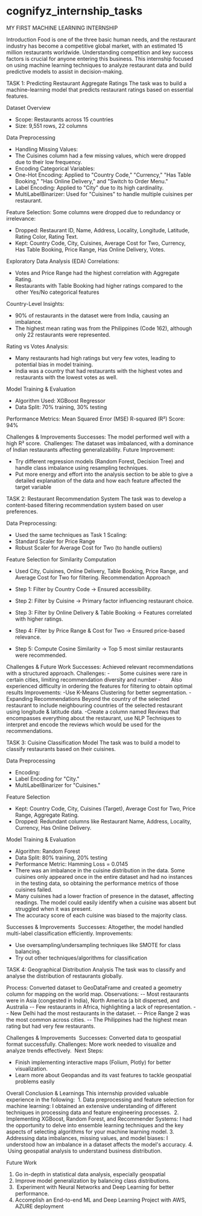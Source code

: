 # cognifyz_internship_tasks
MY FIRST MACHINE LEARNING INTERNSHIP

Introduction
Food is one of the three basic human needs, and the restaurant industry has become a competitive global market, with an estimated 15 million restaurants worldwide. Understanding competition and key success factors is crucial for anyone entering this business.
This internship focused on using machine learning techniques to analyze restaurant data and build predictive models to assist in decision-making.

TASK 1: Predicting Restaurant Aggregate Ratings
The task was to build a machine-learning model that predicts restaurant ratings based on essential features.

Dataset Overview
- Scope: Restaurants across 15 countries
- Size: 9,551 rows, 22 columns
  
Data Preprocessing
- Handling Missing Values:
- The Cuisines column had a few missing values, which were dropped due to their low frequency.
- Encoding Categorical Variables:
- One-Hot Encoding: Applied to "Country Code," "Currency," "Has Table Booking," "Has Online Delivery," and "Switch to Order Menu."
- Label Encoding: Applied to "City" due to its high cardinality.
- MultiLabelBinarizer: Used for "Cuisines" to handle multiple cuisines per restaurant.
  
Feature Selection:
Some columns were dropped due to redundancy or irrelevance:
- Dropped: Restaurant ID, Name, Address, Locality, Longitude, Latitude, Rating Color, Rating Text.
- Kept: Country Code, City, Cuisines, Average Cost for Two, Currency, Has Table Booking, Price Range, Has Online Delivery, Votes.

Exploratory Data Analysis (EDA)
Correlations: 
- Votes and Price Range had the highest correlation with Aggregate Rating.
- Restaurants with Table Booking had higher ratings compared to the other Yes/No categorical features

Country-Level Insights:
- 90% of restaurants in the dataset were from India, causing an imbalance.
- The highest mean rating was from the Philippines (Code 162), although only 22 restaurants were represented.
  
Rating vs Votes Analysis:
- Many restaurants had high ratings but very few votes, leading to potential bias in model training.
- India was a country that had restaurants with the highest votes and restaurants with the lowest votes as well.
  
Model Training & Evaluation
- Algorithm Used: XGBoost Regressor
- Data Split: 70% training, 30% testing
  
Performance Metrics:
Mean Squared Error (MSE)
R-squared (R²) Score: 94%

Challenges & Improvements
Successes: The model performed well with a high R² score.
 Challenges: The dataset was imbalanced, with a dominance of Indian restaurants affecting generalizability.
Future Improvement: 
- Try different regression models (Random Forest, Decision Tree) and handle class imbalance using resampling techniques.
- Put more energy and effort into the analysis section to be able to give a detailed explanation of the data and how each feature affected the target variable


  
TASK 2: Restaurant Recommendation System
The task was to develop a content-based filtering recommendation system based on user preferences.

Data Preprocessing:
- Used the same techniques as Task 1
Scaling:
- Standard Scaler for Price Range
- Robust Scaler for Average Cost for Two (to handle outliers)
  
Feature Selection for Similarity Computation
- Used City, Cuisines, Online Delivery, Table Booking, Price Range, and Average Cost for Two for filtering.
Recommendation Approach

- Step 1: Filter by Country Code → Ensured accessibility.
- Step 2: Filter by Cuisine → Primary factor influencing restaurant choice.
- Step 3: Filter by Online Delivery & Table Booking → Features correlated with higher ratings.
- Step 4: Filter by Price Range & Cost for Two → Ensured price-based relevance.
- Step 5: Compute Cosine Similarity → Top 5 most similar restaurants were recommended.
  
Challenges & Future Work
Successes: Achieved relevant recommendations with a structured approach.
Challenges: 
-       Some cuisines were rare in certain cities, limiting recommendation diversity and number
-       Also experienced difficulty in ordering the features for filtering to obtain optimal results
Improvements:
-Use K-Means Clustering for better segmentation.
-Expanding Recommendations Beyond the country of the selected restaurant to include neighbouring countries of the selected restaurant using longitude & latitude data.
-Create a column named Reviews that encompasses everything about the restaurant, use NLP Techniques to interpret and encode the reviews which would be used for the recommendations.



TASK 3: Cuisine Classification Model
The task was to build a model to classify restaurants based on their cuisines.

Data Preprocessing
- Encoding:
- Label Encoding for "City."
- MultiLabelBinarizer for "Cuisines."
  
Feature Selection
- Kept: Country Code, City, Cuisines (Target), Average Cost for Two, Price Range, Aggregate Rating.
- Dropped: Redundant columns like Restaurant Name, Address, Locality, Currency, Has Online Delivery.
  
Model Training & Evaluation
- Algorithm: Random Forest
- Data Split: 80% training, 20% testing
- Performance Metric: Hamming Loss = 0.0145
- There was an imbalance in the cuisine distribution in the data. Some cuisines only appeared once in the entire dataset and had no instances in the testing data, so obtaining the performance metrics of those cuisines failed.
- Many cuisines had a lower fraction of presence in the dataset, affecting readings. The model could easily identify when a cuisine was absent but struggled when it was present.
- The accuracy score of each cuisine was biased to the majority class.

Successes & Improvements
 Successes: Altogether, the model handled multi-label classification efficiently.
Improvements:
- Use oversampling/undersampling techniques like SMOTE for class balancing.
- Try out other techniques/algorithms for classification



TASK 4: Geographical Distribution Analysis
The task was to classify and analyse the distribution of restaurants globally.

Process:
Converted dataset to GeoDataFrame and created a geometry column for mapping on the world map.
Observations:
-- Most restaurants were in Asia (congested in India), North America (a bit dispersed, and Australia
-- Few restaurants in Africa, highlighting a lack of representation.
-- New Delhi had the most restaurants in the dataset.
-- Price Range 2 was the most common across cities.
-- The Philippines had the highest mean rating but had very few restaurants.

Challenges & Improvements
 Successes: Converted data to geospatial format successfully.
Challenges: More work needed to visualize and analyze trends effectively.
 Next Steps:
- Finish implementing interactive maps (Folium, Plotly) for better visualization.
- Learn more about Geopandas and its vast features to tackle geospatial problems easily


  
Overall Conclusion & Learnings
This internship provided valuable experience in the following:
 1. Data preprocessing and feature selection for machine learning: I obtained an extensive understanding of different techniques in processing data and feature engineering processes.
 2. Implementing XGBoost, Random Forest, and Recommender Systems: I had the opportunity to delve into ensemble learning techniques and the key aspects of selecting algorithms for your machine learning model.
3. Addressing data imbalances, missing values, and model biases: I understood how an imbalance in a dataset affects the model's accuracy.
4.  Using geospatial analysis to understand business distribution.
  
Future Work
1. Go in-depth in statistical data analysis, especially geospatial
2. Improve model generalization by balancing class distributions.
3.  Experiment with Neural Networks and Deep Learning for better performance.
4. Accomplish an End-to-end ML and Deep Learning Project with AWS, AZURE deployment
